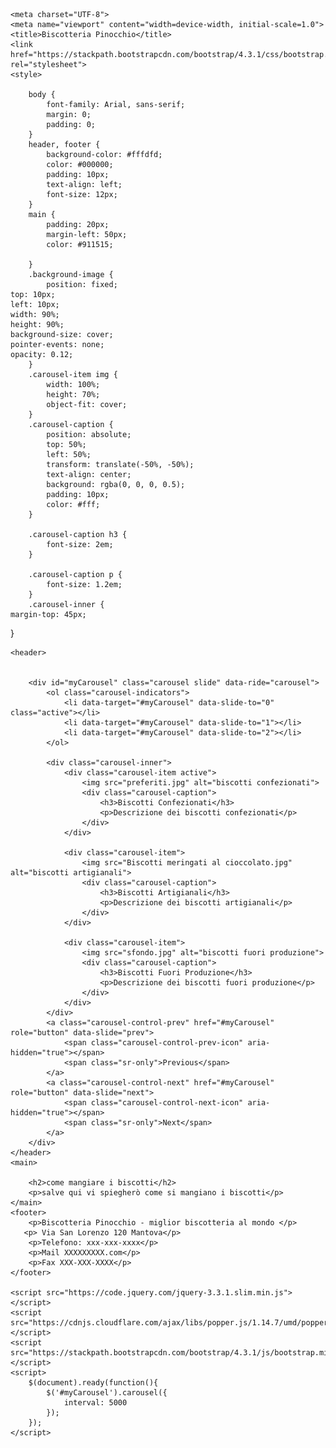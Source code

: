 <!DOCTYPE html>
<html lang="it">
<head>
    <link rel="icon" href="logo3.ico.ico" type="image/x-icon">

    <meta charset="UTF-8">
    <meta name="viewport" content="width=device-width, initial-scale=1.0">
    <title>Biscotteria Pinocchio</title>
    <link href="https://stackpath.bootstrapcdn.com/bootstrap/4.3.1/css/bootstrap.min.css" rel="stylesheet">
    <style>
        
        body {
            font-family: Arial, sans-serif;
            margin: 0;
            padding: 0;
        }
        header, footer {
            background-color: #fffdfd;
            color: #000000;
            padding: 10px;
            text-align: left;
            font-size: 12px;
        }
        main {
            padding: 20px;
            margin-left: 50px; 
            color: #911515;

        }
        .background-image {
            position: fixed;
    top: 10px; 
    left: 10px;
    width: 90%; 
    height: 90%;
    background-size: cover;
    pointer-events: none;
    opacity: 0.12;
        }
        .carousel-item img {
            width: 100%;
            height: 70%; 
            object-fit: cover; 
        }
        .carousel-caption {
            position: absolute;
            top: 50%;
            left: 50%;
            transform: translate(-50%, -50%);
            text-align: center;
            background: rgba(0, 0, 0, 0.5);
            padding: 10px;
            color: #fff;
        }

        .carousel-caption h3 {
            font-size: 2em; 
        }

        .carousel-caption p {
            font-size: 1.2em;
        }
        .carousel-inner {
    margin-top: 45px; 
}
    </style>
    
</head>
<body>
    
    
    <header>
        
        
        <div id="myCarousel" class="carousel slide" data-ride="carousel">
            <ol class="carousel-indicators">
                <li data-target="#myCarousel" data-slide-to="0" class="active"></li>
                <li data-target="#myCarousel" data-slide-to="1"></li>
                <li data-target="#myCarousel" data-slide-to="2"></li>
            </ol>
            
            <div class="carousel-inner">
                <div class="carousel-item active">
                    <img src="preferiti.jpg" alt="biscotti confezionati">
                    <div class="carousel-caption">
                        <h3>Biscotti Confezionati</h3>
                        <p>Descrizione dei biscotti confezionati</p>
                    </div>
                </div>
        
                <div class="carousel-item">
                    <img src="Biscotti meringati al cioccolato.jpg" alt="biscotti artigianali">
                    <div class="carousel-caption">
                        <h3>Biscotti Artigianali</h3>
                        <p>Descrizione dei biscotti artigianali</p>
                    </div>
                </div>
        
                <div class="carousel-item">
                    <img src="sfondo.jpg" alt="biscotti fuori produzione">
                    <div class="carousel-caption">
                        <h3>Biscotti Fuori Produzione</h3>
                        <p>Descrizione dei biscotti fuori produzione</p>
                    </div>
                </div>
            </div>
            <a class="carousel-control-prev" href="#myCarousel" role="button" data-slide="prev">
                <span class="carousel-control-prev-icon" aria-hidden="true"></span>
                <span class="sr-only">Previous</span>
            </a>
            <a class="carousel-control-next" href="#myCarousel" role="button" data-slide="next">
                <span class="carousel-control-next-icon" aria-hidden="true"></span>
                <span class="sr-only">Next</span>
            </a>
        </div>
    </header>    
    <main>
        
        <h2>come mangiare i biscotti</h2>
        <p>salve qui vi spiegherò come si mangiano i biscotti</p>
    </main>
    <footer>
        <p>Biscotteria Pinocchio - miglior biscotteria al mondo </p>
       <p> Via San Lorenzo 120 Mantova</p> 
        <p>Telefono: xxx-xxx-xxxx</p>
        <p>Mail XXXXXXXXX.com</p>
        <p>Fax XXX-XXX-XXXX</p>
    </footer>

    <script src="https://code.jquery.com/jquery-3.3.1.slim.min.js"></script>
    <script src="https://cdnjs.cloudflare.com/ajax/libs/popper.js/1.14.7/umd/popper.min.js"></script>
    <script src="https://stackpath.bootstrapcdn.com/bootstrap/4.3.1/js/bootstrap.min.js"></script>
    <script>
        $(document).ready(function(){
            $('#myCarousel').carousel({
                interval: 5000
            });
        });
    </script>
</body>
</html>
